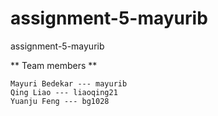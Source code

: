 # assignment-5-mayurib
assignment-5-mayurib

** Team members **

	Mayuri Bedekar --- mayurib
	Qing Liao --- liaoqing21
	Yuanju Feng --- bg1028
